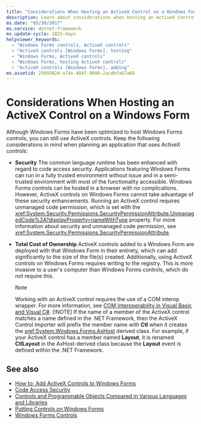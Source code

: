 ```yaml
---
title: "Considerations When Hosting an ActiveX Control on a Windows Form"
description: Learn about considerations when hosting an ActiveX Control on a Windows Form, such as security and total cost of ownership.
ms.date: "03/30/2017"
ms.service: dotnet-framework
ms.update-cycle: 1825-days
helpviewer_keywords:
  - "Windows Forms controls, ActiveX controls"
  - "ActiveX controls [Windows Forms], hosting"
  - "Windows Forms, ActiveX controls"
  - "Windows Forms, hosting ActiveX controls"
  - "ActiveX controls [Windows Forms], adding"
ms.assetid: 2509302d-a74e-484f-9890-2acdbfa67a68
---
```

# Considerations When Hosting an ActiveX Control on a Windows Form

Although Windows Forms have been optimized to host Windows Forms controls, you can still use ActiveX controls. Keep the following considerations in mind when planning an application that uses ActiveX controls:

- **Security** The common language runtime has been enhanced with regard to code access security. Applications featuring Windows Forms can run in a fully trusted environment without issue and in a semi-trusted environment with most of the functionality accessible. Windows Forms controls can be hosted in a browser with no complications. However, ActiveX controls on Windows Forms cannot take advantage of these security enhancements. Running an ActiveX control requires unmanaged code permission, which is set with the <xref:System.Security.Permissions.SecurityPermissionAttribute.UnmanagedCode%2A?displayProperty=nameWithType> property. For more information about security and unmanaged code permission, see <xref:System.Security.Permissions.SecurityPermissionAttribute>.

- **Total Cost of Ownership** ActiveX controls added to a Windows Form are deployed with that Windows Form in their entirety, which can add significantly to the size of the file(s) created. Additionally, using ActiveX controls on Windows Forms requires writing to the registry. This is more invasive to a user's computer than Windows Forms controls, which do not require this.

    > [!NOTE]
    > Working with an ActiveX control requires the use of a COM interop wrapper. For more information, see [COM Interoperability in Visual Basic and Visual C#](/dotnet/visual-basic/programming-guide/com-interop/com-interoperability-in-net-framework-applications).
    > [!NOTE]
    > If the name of a member of the ActiveX control matches a name defined in the .NET Framework, then the ActiveX Control Importer will prefix the member name with **Ctl** when it creates the <xref:System.Windows.Forms.AxHost> derived class. For example, if your ActiveX control has a member named **Layout**, it is renamed **CtlLayout** in the AxHost-derived class because the **Layout** event is defined within the .NET Framework.

## See also

- [How to: Add ActiveX Controls to Windows Forms](how-to-add-activex-controls-to-windows-forms.md)
- [Code Access Security](/dotnet/framework/misc/code-access-security)
- [Controls and Programmable Objects Compared in Various Languages and Libraries](/previous-versions/visualstudio/visual-studio-2010/0061wezk(v=vs.100))
- [Putting Controls on Windows Forms](putting-controls-on-windows-forms.md)
- [Windows Forms Controls](overview.md)
